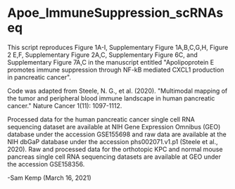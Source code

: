 # Apoe_ImmuneSuppression_scRNAseq

This script reproduces Figure 1A-I, Supplementary Figure 1A,B,C,G,H, Figure 2 E,F, Supplementary Figure 2A,C, Supplementary Figure 6C, and Supplementary Figure 7A,C in the manuscript entitled "Apolipoprotein E promotes immune suppression through NF-kB mediated CXCL1 production in pancreatic cancer".

Code was adapted from Steele, N. G., et al. (2020). "Multimodal mapping of the tumor and peripheral blood immune landscape in human pancreatic cancer." Nature Cancer 1(11): 1097-1112.

Processed data for the human pancreatic cancer single cell RNA sequencing dataset are available at NIH Gene Expression Omnibus (GEO) database under the accession GSE155698 and raw data are available at the NIH dbGaP database under the accession phs002071.v1.p1 (Steele et al., 2020). Raw and processed data for the orthotopic KPC and normal mouse pancreas single cell RNA sequencing datasets are available at GEO under the accession GSE158356. 

-Sam Kemp
(March 16, 2021)
